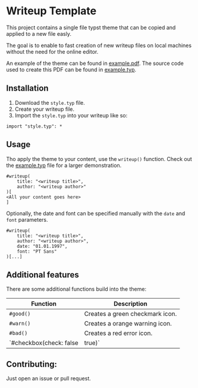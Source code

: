 # Writeup Template

This project contains a single file typst theme that can be copied and
applied to a new file easly.

The goal is to enable to fast creation of new writeup files on local machines
without the need for the online editor.

An example of the theme can be found in [example.pdf](./example.pdf).
The source code used to create this PDF can be found in [example.typ](./example.typ).

## Installation

1. Download the `style.typ` file.
2. Create your writeup file.
3. Import the `style.typ` into your writeup like so:

```typ
import "style.typ": *
```

## Usage

Tho apply the theme to your content, use the `writeup()` function.
Check out the [example.typ](./example.typ) file for a larger demonstration.

```typ
#writeup(
    title: "<writeup title>",
    author: "<writeup author>"
)[
<All your content goes here>
]
```

Optionally, the date and font can be specified manually with the `date` and `font` parameters.

```typ
#writeup(
    title: "<writeup title>",
    author: "<writeup author>",
    date: "01.01.1997",
    font: "PT Sans"
)[...]
```

## Additional features

There are some additional functions build into the theme:

| Function  | Description |
|-----------|-------------|
| `#good()` | Creates a green checkmark icon. |
| `#warn()` | Creates a orange warning icon.  |
| `#bad()`  | Creates a red error icon.       |
| `#checkbox(check: false|true)` | Create a checkbox icon. |

## Contributing:

Just open an issue or pull request.
